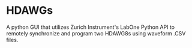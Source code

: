 # HDAWGs
A python GUI that utilizes Zurich Instrument's LabOne Python API to remotely synchronize and program two HDAWG8s  using waveform .CSV files.
